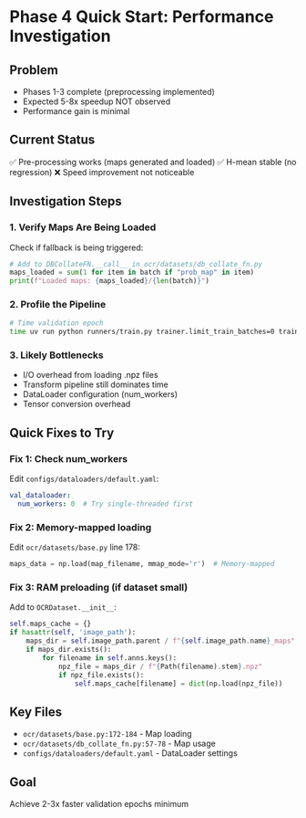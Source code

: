 # Phase 4 Quick Start: Performance Investigation

## Problem
- Phases 1-3 complete (preprocessing implemented)
- Expected 5-8x speedup NOT observed
- Performance gain is minimal

## Current Status
✅ Pre-processing works (maps generated and loaded)
✅ H-mean stable (no regression)
❌ Speed improvement not noticeable

## Investigation Steps

### 1. Verify Maps Are Being Loaded
Check if fallback is being triggered:
```python
# Add to DBCollateFN.__call__ in ocr/datasets/db_collate_fn.py
maps_loaded = sum(1 for item in batch if "prob_map" in item)
print(f"Loaded maps: {maps_loaded}/{len(batch)}")
```

### 2. Profile the Pipeline
```bash
# Time validation epoch
time uv run python runners/train.py trainer.limit_train_batches=0 trainer.limit_val_batches=100 trainer.max_epochs=1
```

### 3. Likely Bottlenecks
- I/O overhead from loading .npz files
- Transform pipeline still dominates time
- DataLoader configuration (num_workers)
- Tensor conversion overhead

## Quick Fixes to Try

### Fix 1: Check num_workers
Edit `configs/dataloaders/default.yaml`:
```yaml
val_dataloader:
  num_workers: 0  # Try single-threaded first
```

### Fix 2: Memory-mapped loading
Edit `ocr/datasets/base.py` line 178:
```python
maps_data = np.load(map_filename, mmap_mode='r')  # Memory-mapped
```

### Fix 3: RAM preloading (if dataset small)
Add to `OCRDataset.__init__`:
```python
self.maps_cache = {}
if hasattr(self, 'image_path'):
    maps_dir = self.image_path.parent / f"{self.image_path.name}_maps"
    if maps_dir.exists():
        for filename in self.anns.keys():
            npz_file = maps_dir / f"{Path(filename).stem}.npz"
            if npz_file.exists():
                self.maps_cache[filename] = dict(np.load(npz_file))
```

## Key Files
- `ocr/datasets/base.py:172-184` - Map loading
- `ocr/datasets/db_collate_fn.py:57-78` - Map usage
- `configs/dataloaders/default.yaml` - DataLoader settings

## Goal
Achieve 2-3x faster validation epochs minimum
